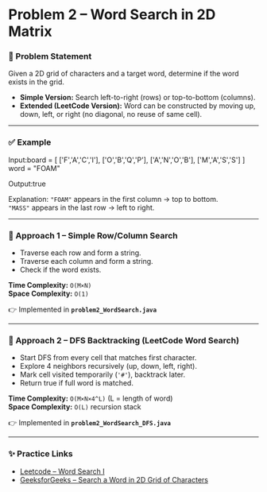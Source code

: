 # Problem 2 – Word Search in 2D Matrix

### 📌 Problem Statement

Given a 2D grid of characters and a target word, determine if the word exists in the grid.

- **Simple Version:** Search left-to-right (rows) or top-to-bottom (columns).
- **Extended (LeetCode Version):** Word can be constructed by moving up, down, left, or right (no diagonal, no reuse of same cell).

---

### ✅ Example

Input:board = [
['F','A','C','I'],
['O','B','Q','P'],
['A','N','O','B'],
['M','A','S','S']
]
word = "FOAM"

Output:true

Explanation: `"FOAM"` appears in the first column → top to bottom.  
`"MASS"` appears in the last row → left to right.

---

### 📌 Approach 1 – Simple Row/Column Search

- Traverse each row and form a string.
- Traverse each column and form a string.
- Check if the word exists.

**Time Complexity:** `O(M×N)`  
**Space Complexity:** `O(1)`

👉 Implemented in **`problem2_WordSearch.java`**

---

### 📌 Approach 2 – DFS Backtracking (LeetCode Word Search)

- Start DFS from every cell that matches first character.
- Explore 4 neighbors recursively (up, down, left, right).
- Mark cell visited temporarily (`'#'`), backtrack later.
- Return true if full word is matched.

**Time Complexity:** `O(M×N×4^L)` (L = length of word)  
**Space Complexity:** `O(L)` recursion stack

👉 Implemented in **`problem2_WordSearch_DFS.java`**

---

### ✨ Practice Links

- [Leetcode – Word Search I](https://leetcode.com/problems/word-search/)
- [GeeksforGeeks – Search a Word in 2D Grid of Characters](https://www.geeksforgeeks.org/search-a-word-in-a-2d-grid-of-characters/)
